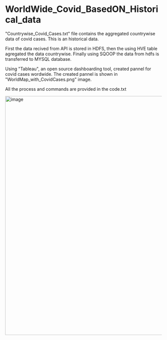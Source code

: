 # WorldWide_Covid_BasedON_Historical_data

"Countrywise_Covid_Cases.txt" file contains the aggregated countrywise data of covid cases. This is an historical data.

First the data recived from API is stored in HDFS, then the using HVE table agregated the data countrywise. Finally using SQOOP the data from hdfs is transferred to MYSQL database.

Using "Tableau", an open source dashboarding tool, created pannel for covid cases wordwide. The created pannel is shown in "WorldMap_with_CovidCases.png" image.

All the process and commands are provided in the code.txt

<img width="767" alt="image" src="https://github.com/Vishwajitbhosale/WorldWide_Covid_Cases/assets/92929807/c162e4b4-088e-465a-8df7-8004ba086ffc">
